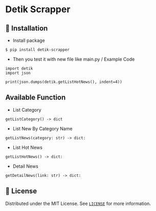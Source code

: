 # Detik Scrapper

## 🚀 Installation
- Install package
```
$ pip install detik-scrapper
```
- Then you test it with new file like main.py / Example Code
```
import detik
import json

print(json.dumps(detik.getListHotNews(), indent=4))
```

## Available Function
* List Category
```
getListCategory() -> dict
```

* List New By Category Name
```
getListNews(category: str) -> dict:
```

* List Hot News
```
getListHotNews() -> dict:
```

* Detail News
```
getDetailNews(link: str) -> dict:
```

## 🔐 License

Distributed under the MIT License. See [`LICENSE`](https://github.com/ItsMyEyes/detik-scraper/blob/main/LICENSE) for more information.